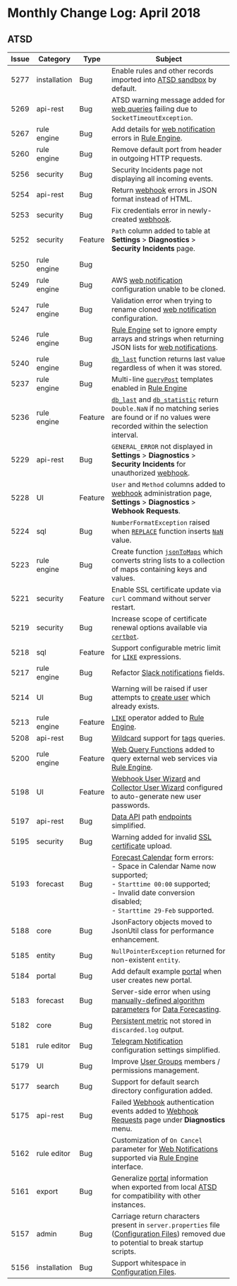 # Monthly Change Log: April 2018

## ATSD

**Issue**| **Category**    | **Type**    | **Subject**
-----|-------------|---------|----------------------
5277 | installation | Bug | Enable rules and other records imported into [ATSD sandbox](https://github.com/axibase/dockers/tree/atsd-sandbox#overview) by default.
5269 | api-rest | Bug | ATSD warning message added for [web queries](../../rule-engine/functions.md#web-query) failing due to `SocketTimeoutException`.
5267 | rule engine | Bug | Add details for [web notification](../../rule-engine/web-notifications.md) errors in [Rule Engine](../../rule-engine/README.md).
5260 | rule engine | Bug | Remove default port from header in outgoing HTTP requests.
5256 | security | Bug | Security Incidents page not displaying all incoming events.
5254 | api-rest | Bug | Return [webhook](../../administration/user-authorization.md#webhook-user) errors in JSON format instead of HTML.
5253 | security | Bug | Fix credentials error in newly-created [webhook](../../administration/user-authorization.md#webhook-user).
5252 | security | Feature | `Path` column added to table at **Settings** > **Diagnostics** > **Security Incidents** page.
5250 | rule engine | Bug |
5249 | rule engine | Bug | AWS [web notification](../../rule-engine/notifications/#creating-notifications) configuration unable to be cloned.
5247 | rule engine | Bug | Validation error when trying to rename cloned [web notification](../../rule-engine/notifications/#creating-notifications) configuration.
5246 | rule engine | Bug | [Rule Engine](../../rule-engine/README.md) set to ignore empty arrays and strings when returning JSON lists for [web notifications](../../rule-engine/notifications/#creating-notifications).
5240 | rule engine | Bug | [`db_last`](../../rule-engine/functions-series.md#db-last) function returns last value regardless of when it was stored.
5237 | rule engine | Bug | Multi-line [`queryPost`](../../rule-engine/functions-web-query.md#querypost) templates enabled in [Rule Engine](../../rule-engine/README.md)
5236 | rule engine | Feature | [`db_last`](../../rule-engine/functions-series.md#db_laststring-m) and [`db_statistic`](../../rule-engine/functions-series.md#db-statistic) return `Double.NaN` if no matching series are found or if no values were recorded within the selection interval.
5229 | api-rest | Bug | `GENERAL_ERROR` not displayed in **Settings** > **Diagnostics** > **Security Incidents** for unauthorized [webhook](../../administration/user-authorization.md#webhook-user).
5228 | UI | Feature | `User` and `Method` columns added to [webhook](../../administration/user-authorization.md#webhook-user) administration page, **Settings** > **Diagnostics** > **Webhook Requests**.
5224 | sql | Bug | `NumberFormatException` raised when [`REPLACE`](../../sql/#string-functions) function inserts [`NaN`](../../sql/#not-a-number-nan) value.
5223 | rule engine | Bug | Create function [`jsonToMaps`](../../rule-engine/functions-table.md#jsontomaps) which converts string lists to a collection of maps containing keys and values.
5221 | security | Feature | Enable SSL certificate update via `curl` command without server restart.
5219 | security | Bug | Increase scope of certificate renewal options available via [`certbot`](../../administration/ssl-lets-encrypt.md#certbot-installation).
5218 | sql | Feature | Support configurable metric limit for [`LIKE`](../../sql/#like-expression) expressions.
5217 | rule engine | Bug | Refactor [Slack notifications](../../rule-engine/notifications/slack.md) fields.
5214 | UI | Bug | Warning will be raised if user attempts to [create user](../../administration/user-authentication.md#user-authentication) which already exists.
5213 | rule engine | Feature | [`LIKE`](../../rule-engine/functions-collection.md#like) operator added to [Rule Engine](../../rule-engine/README.md).
5208 | api-rest | Bug | [Wildcard](../../api/data/#wildcards) support for [tags](../../api/data/messages/examples/query/messages-query-tags.md) queries.
5200 | rule engine | Feature | [Web Query Functions](../../rule-engine/functions-web-query.md) added to query external web services via [Rule Engine](../../rule-engine/README.md).
5198 | UI | Feature | [Webhook User Wizard](../../api/data/messages/webhook.md#webhook-user-wizard) and [Collector User Wizard](../../administration/collector-account.md#collector-user-wizard) configured to auto-generate new user passwords.
5197 | api-rest | Bug | [Data API](../../api/data/) path [endpoints](../../api/data/#data-api-endpoints) simplified.
5195 | security | Bug | Warning added for invalid [SSL certificate](../../administration/ssl-self-signed.md) upload.
5193 | forecast | Bug |[Forecast Calendar](../../forecasting/calendar_exceptions_testing.md#calendar) form errors:<br> - Space in Calendar Name now supported;<br> - `Starttime 00:00` supported;<br> - Invalid date conversion disabled;<br> - `Starttime 29-Feb` supported.
5188 | core | Bug | JsonFactory objects moved to JsonUtil class for performance enhancement.
5185 | entity | Bug | `NullPointerException` returned for non-existent `entity`.
5184 | portal | Bug | Add default example [portal](../../portals/) when user creates new portal.
5183 | forecast | Bug | Server-side error when using [manually-defined algorithm parameters](../../forecasting/#algorithm-parameters) for [Data Forecasting](../../forecasting/).
5182 | core | Bug | [Persistent metric](../../administration/metric-persistence-filter.md) not stored in `discarded.log` output.
5181 | rule editor | Bug | [Telegram Notification](../../rule-engine/notifications/telegram.md#telegram-notifications) configuration settings simplified.
5179 | UI | Bug | Improve [User Groups](../../administration/user-authentication.md#user-authentication) members / permissions management.
5177 | search | Bug | Support for default search directory configuration added.
5175 | api-rest | Bug | Failed [Webhook](../../api/data/messages/webhook.md) authentication events added to [Webhook Requests](../../api/data/messages/webhook.md#diagnostics) page under **Diagnostics** menu.
5162 | rule editor | Bug | Customization of `On Cancel` parameter for [Web Notifications](../../rule-engine/notifications/#creating-notifications) supported via [Rule Engine](../../rule-engine/README.md) interface.
5161 | export | Bug | Generalize [portal](../../portals/) information when exported from local [ATSD](../../README.md) for compatibility with other instances.
5157 | admin | Bug | Carriage return characters present in `server.properties` file ([Configuration Files](../../administration/editing-configuration-files.md#editing-configuration-files)) removed due to potential to break startup scripts.
5156 | installation | Bug | Support whitespace in [Configuration Files](../../administration/editing-configuration-files.md#editing-configuration-files).
